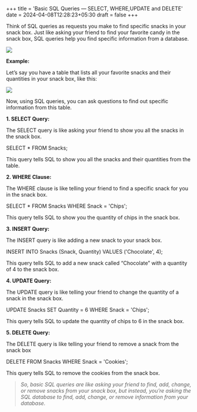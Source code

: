 +++
title = 'Basic SQL Queries — SELECT, WHERE,UPDATE and DELETE'
date = 2024-04-08T12:28:23+05:30
draft = false
+++

Think of SQL queries as requests you make to find specific snacks in your snack box. Just like asking your friend to find your favorite candy in the snack box, SQL queries help you find specific information from a database.

![](https://miro.medium.com/v2/resize:fit:1252/1*fyjzim8_G6znKgroCzTD0A.jpeg)

**Example:**

Let’s say you have a table that lists all your favorite snacks and their quantities in your snack box, like this:

![](https://miro.medium.com/v2/resize:fit:1400/1*h8shvj86PCwP01jVQ_jS_w.png)

Now, using SQL queries, you can ask questions to find out specific information from this table.

**1\. SELECT Query:**

The SELECT query is like asking your friend to show you all the snacks in the snack box.

SELECT \* FROM Snacks;

This query tells SQL to show you all the snacks and their quantities from the table.

**2\. WHERE Clause:**

The WHERE clause is like telling your friend to find a specific snack for you in the snack box.

SELECT \* FROM Snacks WHERE Snack = 'Chips';

This query tells SQL to show you the quantity of chips in the snack box.

**3\. INSERT Query:**

The INSERT query is like adding a new snack to your snack box.

INSERT INTO Snacks (Snack, Quantity) VALUES ('Chocolate', 4);

This query tells SQL to add a new snack called “Chocolate” with a quantity of 4 to the snack box.

**4\. UPDATE Query:**

The UPDATE query is like telling your friend to change the quantity of a snack in the snack box.

UPDATE Snacks SET Quantity = 6 WHERE Snack = 'Chips';

This query tells SQL to update the quantity of chips to 6 in the snack box.

**5\. DELETE Query:**

The DELETE query is like telling your friend to remove a snack from the snack box

DELETE FROM Snacks WHERE Snack = 'Cookies';

This query tells SQL to remove the cookies from the snack box.


> _So, basic SQL queries are like asking your friend to find, add, change, or remove snacks from your snack box, but instead, you’re asking the SQL database to find, add, change, or remove information from your database._